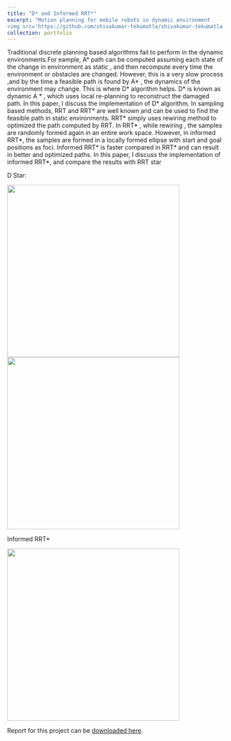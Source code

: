 ```yaml
---
title: "D* and Informed RRT*"
excerpt: "Motion planning for mobile robots in dynamic environment
<img src='https://github.com/shivakumar-tekumatla/shivakumar-tekumatla.github.io/blob/master/files/GIFs/informed_RRT_star.png?raw=true' width =400  />"
collection: portfolio
---
```

Traditional discrete planning based algorithms fail to perform in the dynamic environments.For eample, A* path can be computed assuming each state of the change in environment as static , and then recompute every time the environment or obstacles are changed. However, this is a very slow process ,and by the time a feasible path is found by A* , the dynamics of the environment may change. This is where D* algorithm helps. D* is known as dynamic A * , which uses local re-planning to reconstruct the damaged path. In this paper, I discuss the implementation of D* algorithm. In sampling based methods, RRT and RRT* are well known and can be used to find the feasible path in static environments. RRT* simply uses rewiring method to optimized the path computed by RRT. In RRT* , while rewiring , the samples are randomly formed again in an entire work space. However, in informed RRT*, the samples are formed in a locally formed ellipse with start and goal positions as foci. Informed RRT* is faster compared in RRT* and can result in better and optimized paths. In this paper, I discuss the implementation of informed RRT*, and compare the results with
RRT star 

D Star:

<img src='https://github.com/shivakumar-tekumatla/shivakumar-tekumatla.github.io/blob/master/files/GIFs/D_star_init_plan.png?raw=true' width =400  />

<img src='https://github.com/shivakumar-tekumatla/shivakumar-tekumatla.github.io/blob/master/files/GIFs/D_star_replan.png?raw=true' width =400  />

Informed RRT* 

<img src='https://github.com/shivakumar-tekumatla/shivakumar-tekumatla.github.io/blob/master/files/GIFs/informed_RRT_star.png?raw=true' width =400  />

Report for this project can be [downloaded here](https://github.com/shivakumar-tekumatla/shivakumar-tekumatla.github.io/blob/master/files/D*.pdf). 

